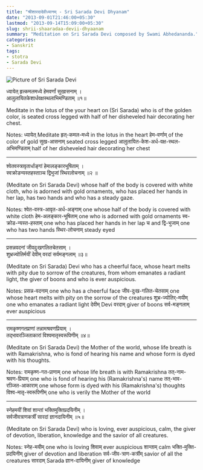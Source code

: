```yaml
---
title: "श्रीशारदादेवीध्यानम् - Sri Sarada Devi Dhyanam"
date: "2013-09-01T21:46:00+05:30"
lastmod: "2013-09-14T15:09:00+05:30"
slug: shrii-shaaradaa-devii-dhyaanam
summary: "Meditation on Sri Sarada Devi composed by Swami Abhedananda."
categories:
- Sanskrit
tags:
- stotra
- Sarada Devi
---
```




![Picture of Sri Sarada Devi](/mother.jpg "Sri Sarada Devi")


ध्यायेत् हृत्कमलमध्ये हेमवर्णां सुखासनाम् ।  
आलुलायितकेशार्धवक्षस्थलाभिमण्डिताम् ॥१॥


Meditate in the lotus of the your heart on (Sri Sarada) who is of the golden color, is seated cross legged with half of her disheveled hair decorating her chest. 


Notes: ध्यायेत् Meditate हृत्-कमल-मध्ये in the lotus in the heart हेम-वर्णाम् of the color of gold सुख-आसनाम् seated cross legged 
आलुलायित-केश-अर्ध-वक्ष-स्थल-अभिमण्डिताम् half of her disheveled hair decorating her chest 


-------

श्वेतवस्त्रावृतार्धाङ्गां हेमालङ्कारभूषिताम् ।   
स्वक्रोडन्यस्तहस्ताञ्च द्विभुजां स्थिरलोचनाम् ॥२ ॥

(Meditate on Sri Sarada Devi) whose half of the body is covered with white cloth, who is adorned with gold ornaments, who has placed her hands in her lap, has two hands and who has a steady gaze.

Notes: श्वेत-वस्त्र-आवृत-अर्ध-अङ्गाम् one whose half of the body is covered with white cloth हेम-अलङ्कार-भूषिताम् one who is adorned with gold ornaments
स्व-क्रोड-न्यस्त-हस्ताम् one who has placed her hands in her lap च and  द्वि-भुजाम् one who has two hands स्थिर-लोचनाम् steady eyed



-------

प्रसन्नवदनां जीवदुःखगलितचेतसाम् ।   
शुभ्रज्योतिर्मयीं देवीम् वरदां सर्वमङ्गलाम् ॥३॥

(Meditate on Sri Sarada) Devi who has a cheerful face, whose heart melts with pity due to sorrow of the creatures, from whom emanates a radiant light, the giver of boons and who is ever auspicious.

Notes: प्रसन्न-वदनाम् one who has a cheerful face जीव-दुःख-गलित-चेतसाम् one whose heart melts with pity on the sorrow of the creatures 
शुभ्र-ज्योतिर्-मयीम् one who emanates a radiant light देवीम् Devi वरदाम् giver of boons सर्व-मङ्गलाम् ever auspicious


-------

रामकृष्णगतप्राणां तन्नामश्रवणप्रियाम् ।  
तद्भावरञ्जिताकारां विश्वमातृस्वरूपिणीम् ॥४॥

(Meditate on Sri Sarada Devi) the Mother of the world, whose life breath is with Ramakrishna, who is fond of hearing his name and whose form is dyed with his thoughts.

Notes: रामकृष्ण-गत-प्राणाम् one whose life breath is with Ramakrishna  तत्-नाम-श्रवण-प्रियाम् one who is fond of hearing his (Ramakrishna's) name 
तत्-भाव-रञ्जित-आकाराम्  one whose form is dyed with his (Ramakrishna's) thoughts विश्व-मातृ-स्वरूपिणीम् one who is verily the Mother of the world

-------

स्नेहमयीं शिवां शान्तां भक्तिमुक्तिप्रदयिनीम् ।  
सर्वजीवत्राणकर्त्रीं सारदां ज्ञानदायिनीम् ॥५॥

(Meditate on Sri Sarada Devi) who is loving, ever auspicious, calm, the giver of devotion, liberation, knowledge and the savior of all creatures.

Notes: स्नेह-मयीम् one who is loving शिवाम् ever auspicious शान्ताम् calm   भक्ति-मुक्ति-प्रदयिनीम् giver of devotion and liberation 
सर्व-जीव-त्राण-कर्त्रीम् savior of all the creatures सारदाम् Sarada ज्ञान-दायिनीम् giver of knowledge


